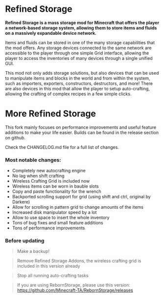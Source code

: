 # Refined Storage

**Refined Storage is a mass storage mod for Minecraft that offers the player a network-based storage system, allowing them to store items and fluids on a massively expandable device network.**

Items and fluids can be stored in one of the many storage capabilities that the mod offers. Any storage devices connected to the same network are accessible to the player through one simple Grid interface, allowing the player to access the inventories of many devices through a single unified GUI.

This mod not only adds storage solutions, but also devices that can be used to manipulate items and blocks in the world and from within the system, such as importers, exporters, constructors, destructors, and more! There are also devices in this mod that allow the player to setup auto-crafting, allowing the crafting of complex recipes in a few simple clicks.

# More Refined Storage

This fork mainly focuses on performance improvements and useful feature additions to make your life easier.
Builds can be found in the release section on github.

Check the CHANGELOG.md file for a full list of changes.

### Most notable changes:
- Completely new autocrafting engine
- No lag when shift crafting
- Wireless Crafting Grid is included now
- Wireless items can be worn in bauble slots
- Copy and paste functionality for the wrench
- Backported scrolling support for grid (using shift and ctrl, original by Darkere)
- Allow for scrolling in pattern grid to change amounts of the items
- Increased disk manipulator speed by a lot
- Allow to use space to insert the whole inventory
- Tons of bug fixes and small feature additions
- Tons of performance improvements

### Before updating
> Make a backup!

> Remove Refined Storage Addons, the wireless crafting grid is included in this version already

> Stop all running auto-crafting tasks

> If you are using RebornStorage, please use this version: https://github.com/Minecraft-TA/RebornStorage/releases
